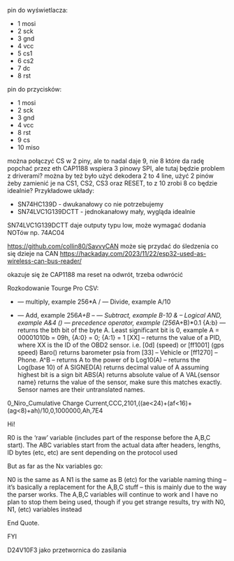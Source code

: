 pin do wyświetlacza:
- 1 mosi
- 2 sck
- 3 gnd
- 4 vcc
- 5 cs1
- 6 cs2
- 7 dc
- 8 rst

pin do przycisków:
- 1 mosi
- 2 sck
- 3 gnd
- 4 vcc
- 8 rst
- 9 cs
- 10 miso

można połączyć CS w 2 piny, ale to nadal daje 9, nie 8 które da radę popchać przez eth
CAP1188 wspiera 3 pinowy SPI, ale tutaj będzie problem z driverami?
można by też było użyć dekodera 2 to 4 line, użyć 2 pinów żeby zamienić je na CS1, CS2, CS3 oraz RESET, 
to z 10 zrobi 8 co będzie idealnie?
Przykładowe układy:

- SN74HC139D - dwukanałowy co nie potrzebujemy
- SN74LVC1G139DCTT - jednokanałowy mały, wygląda idealnie

SN74LVC1G139DCTT daje outputy typu low, może wymagać dodania NOTów np. 74AC04


https://github.com/collin80/SavvyCAN może się przydać do śledzenia co się dzieje na CAN
https://hackaday.com/2023/11/22/esp32-used-as-wireless-can-bus-reader/

okazuje się że CAP1188 ma reset na odwrót, trzeba odwrócić

Rozkodowanie Tourge Pro CSV:

* — multiply, example 256*A
/ — Divide, example A/10
+ — Add, example 256*A+B
– — Subtract, example B-10
& – Logical AND, example A&4
() — precedence operator, example (256*A+B)*0.1
{A:b} — returns the bth bit of the byte A. Least significant bit is 0, example A = 00001010b = 09h, {A:0} = 0; {A:1} = 1
[XX] – returns the value of a PID, where XX is the ID of the OBD2 sensor. i.e. [0d] (speed) or [ff1001] (gps speed)
Baro() returns barometer psia from [33] – Vehicle or [ff1270] – Phone.
A^B – returns A to the power of b
Log10(A) – returns the Log(base 10) of A
SIGNED(A) returns decimal value of A assuming highest bit is a sign bit
ABS(A) returns absolute value of A
VAL{sensor name} returns the value of the sensor, make sure this matches exactly. Sensor names are their untranslated names.

0_Niro_Cumulative Charge Current,CCC,2101,((ae<24)+(af<16)+(ag<8)+ah)/10,0,1000000,Ah,7E4

Hi!

R0 is the ‘raw’ variable (includes part of the response before the A,B,C start). The ABC variables start from the actual data after headers, lengths, ID bytes (etc, etc) are sent depending on the protocol used

But as far as the Nx variables go:

N0 is the same as A
N1 is the same as B
(etc)
for the variable naming thing – it’s basically a replacement for the A,B,C stuff – this is mainly due to the way the parser works. The A,B,C variables will continue to work and I have no plan to stop them being used, though if you get strange results, try with N0, N1, (etc) variables instead

End Quote.

FYI

D24V10F3 jako przetwornica do zasilania